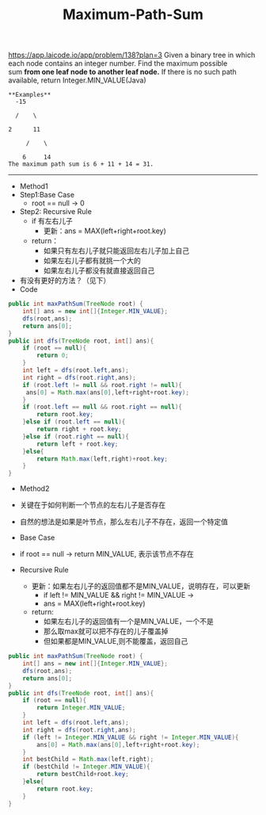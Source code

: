 ﻿---
layout: default
title: Maximum-Path-Sum
narrow: true
---
https://app.laicode.io/app/problem/138?plan=3
Given a binary tree in which each node contains an integer number. Find the maximum possible sum **from one leaf node to another leaf node.** If there is no such path available, return Integer.MIN_VALUE(Java)
```
**Examples**
  -15

  /    \

2      11

     /    \

    6     14
The maximum path sum is 6 + 11 + 14 = 31.
```
***
- Method1
- Step1:Base Case
	- root == null -> 0 
- Step2: Recursive Rule
	- if 有左右儿子
		- 更新：ans = MAX(left+right+root.key)
	- return：
		- 如果只有左右儿子就只能返回左右儿子加上自己
		- 如果左右儿子都有就挑一个大的
		- 如果左右儿子都没有就直接返回自己
- 有没有更好的方法？（见下）
- Code
```java
public int maxPathSum(TreeNode root) {  
    int[] ans = new int[]{Integer.MIN_VALUE};  
    dfs(root,ans);  
    return ans[0];  
}  
public int dfs(TreeNode root, int[] ans){  
    if (root == null){  
        return 0;  
    }  
    int left = dfs(root.left,ans);  
    int right = dfs(root.right,ans);  
    if (root.left != null && root.right != null){  
     ans[0] = Math.max(ans[0],left+right+root.key);  
    }  
    if (root.left == null && root.right == null){  
        return root.key;  
    }else if (root.left == null){  
        return right + root.key;  
    }else if (root.right == null){  
        return left + root.key;  
    }else{  
        return Math.max(left,right)+root.key;  
    }  
}
```

- Method2
- 关键在于如何判断一个节点的左右儿子是否存在
- 自然的想法是如果是叶节点，那么左右儿子不存在，返回一个特定值

- Base Case
- if root == null -> return MIN_VALUE, 表示该节点不存在

- Recursive Rule
	- 更新：如果左右儿子的返回值都不是MIN_VALUE，说明存在，可以更新
		- if left != MIN_VALUE && right != MIN_VALUE -> 
		- ans = MAX(left+right+root.key)
	- return:
		- 如果左右儿子的返回值有一个是MIN_VALUE，一个不是
		- 那么取max就可以把不存在的儿子覆盖掉
		- 但如果都是MIN_VALUE,则不能覆盖，返回自己

```java
public int maxPathSum(TreeNode root) {  
    int[] ans = new int[]{Integer.MIN_VALUE};  
    dfs(root,ans);  
    return ans[0];  
}  
public int dfs(TreeNode root, int[] ans){  
    if (root == null){  
        return Integer.MIN_VALUE;  
    }  
    int left = dfs(root.left,ans);  
    int right = dfs(root.right,ans);  
    if (left != Integer.MIN_VALUE && right != Integer.MIN_VALUE){  
        ans[0] = Math.max(ans[0],left+right+root.key);  
    }  
    int bestChild = Math.max(left,right);  
    if (bestChild != Integer.MIN_VALUE){  
        return bestChild+root.key;  
    }else{  
        return root.key;  
    }  
}
```